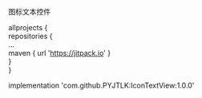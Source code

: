 图标文本控件

allprojects {</br>
		repositories {</br>
			...</br>
			maven { url 'https://jitpack.io' }</br>
		}</br>
	}</br>

implementation 'com.github.PYJTLK:IconTextView:1.0.0'
